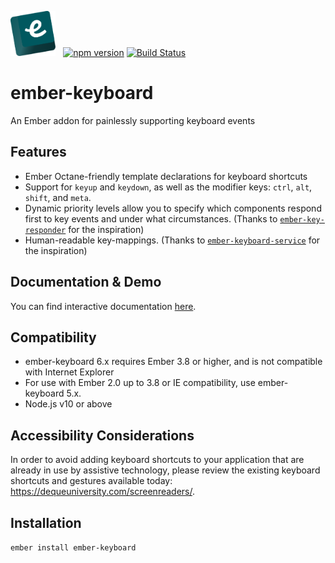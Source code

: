 <img alt="ember-keyboard logo" src="./tests/dummy/public/ember-keyboard.svg" height=72 /> &nbsp; 
[![npm version](https://badge.fury.io/js/ember-keyboard.svg)](https://badge.fury.io/js/ember-keyboard)
[![Build Status](https://travis-ci.org/adopted-ember-addons/ember-keyboard.svg?branch=master)](https://travis-ci.org/adopted-ember-addons/ember-keyboard)

# ember-keyboard

An Ember addon for painlessly supporting keyboard events

## Features

* Ember Octane-friendly template declarations for keyboard shortcuts
* Support for `keyup` and `keydown`, as well as the modifier keys: `ctrl`, `alt`, `shift`, and `meta`.
* Dynamic priority levels allow you to specify which components respond first to key events and under what circumstances. (Thanks to [`ember-key-responder`](https://github.com/yapplabs/ember-key-responder) for the inspiration)
* Human-readable key-mappings. (Thanks to [`ember-keyboard-service`](https://github.com/Fabriquartz/ember-keyboard-service) for the inspiration)

## Documentation & Demo

You can find interactive documentation [here](http://adopted-ember-addons.github.io/ember-keyboard/).

## Compatibility

* ember-keyboard 6.x requires Ember 3.8 or higher, and is not compatible with Internet Explorer
* For use with Ember 2.0 up to 3.8 or IE compatibility, use ember-keyboard 5.x.
* Node.js v10 or above

## Accessibility Considerations
In order to avoid adding keyboard shortcuts to your application that are already in use by assistive technology, please review the existing keyboard shortcuts and gestures available today: https://dequeuniversity.com/screenreaders/.

## Installation

`ember install ember-keyboard`
